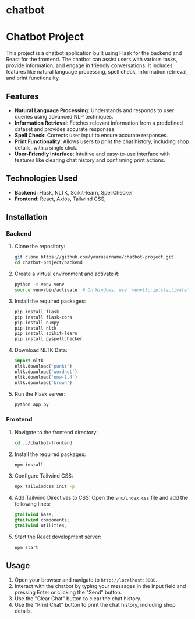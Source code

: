 # chatbot
 
# Chatbot Project

This project is a chatbot application built using Flask for the backend and React for the frontend. The chatbot can assist users with various tasks, provide information, and engage in friendly conversations. It includes features like natural language processing, spell check, information retrieval, and print functionality.

## Features

- **Natural Language Processing**: Understands and responds to user queries using advanced NLP techniques.
- **Information Retrieval**: Fetches relevant information from a predefined dataset and provides accurate responses.
- **Spell Check**: Corrects user input to ensure accurate responses.
- **Print Functionality**: Allows users to print the chat history, including shop details, with a single click.
- **User-Friendly Interface**: Intuitive and easy-to-use interface with features like clearing chat history and confirming print actions.

## Technologies Used

- **Backend**: Flask, NLTK, Scikit-learn, SpellChecker
- **Frontend**: React, Axios, Tailwind CSS, 

## Installation

### Backend

1. Clone the repository:
    ```bash
    git clone https://github.com/yourusername/chatbot-project.git
    cd chatbot-project/backend
    ```

2. Create a virtual environment and activate it:
    ```bash
    python -m venv venv
    source venv/bin/activate  # On Windows, use `venv\Scripts\activate`
    ```

3. Install the required packages:
    ```bash
    pip install flask
    pip install flask-cors
    pip install numpy
    pip install nltk
    pip install scikit-learn
    pip install pyspellchecker
    ```

4. Download NLTK Data:
    ```python
    import nltk
    nltk.download('punkt')
    nltk.download('wordnet')
    nltk.download('omw-1.4')
    nltk.download('brown')
    ```

5. Run the Flask server:
    ```bash
    python app.py
    ```

### Frontend

1. Navigate to the frontend directory:
    ```bash
    cd ../chatbot-frontend
    ```

2. Install the required packages:
    ```bash
    npm install
    ```

3. Configure Tailwind CSS:
    ```bash
    npx tailwindcss init -p
    ```

4. Add Tailwind Directives to CSS:
    Open the `src/index.css` file and add the following lines:
    ```css
    @tailwind base;
    @tailwind components;
    @tailwind utilities;
    ```

5. Start the React development server:
    ```bash
    npm start
    ```

## Usage

1. Open your browser and navigate to `http://localhost:3000`.
2. Interact with the chatbot by typing your messages in the input field and pressing Enter or clicking the "Send" button.
3. Use the "Clear Chat" button to clear the chat history.
4. Use the "Print Chat" button to print the chat history, including shop details.




